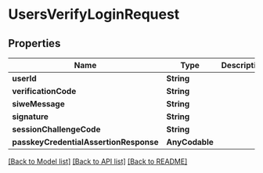 # UsersVerifyLoginRequest

## Properties
Name | Type | Description | Notes
------------ | ------------- | ------------- | -------------
**userId** | **String** |  | [optional] 
**verificationCode** | **String** |  | [optional] 
**siweMessage** | **String** |  | [optional] 
**signature** | **String** |  | [optional] 
**sessionChallengeCode** | **String** |  | [optional] 
**passkeyCredentialAssertionResponse** | **AnyCodable** |  | [optional] 

[[Back to Model list]](../README.md#documentation-for-models) [[Back to API list]](../README.md#documentation-for-api-endpoints) [[Back to README]](../README.md)


